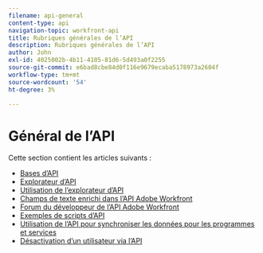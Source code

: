 ```yaml
---
filename: api-general
content-type: api
navigation-topic: workfront-api
title: Rubriques générales de l’API
description: Rubriques générales de l’API
author: John
exl-id: 4025002b-4b11-4105-81d6-5d493a0f2255
source-git-commit: e6bad8cbe84d0f116e9679ecaba5178973a2604f
workflow-type: tm+mt
source-wordcount: '54'
ht-degree: 3%

---
```



# Général de l’API

Cette section contient les articles suivants :

* [Bases d’API](../../wf-api/general/api-basics.md)
* [Explorateur d’API](../../wf-api/general/api-explorer.md)
* [Utilisation de l’explorateur d’API](../../wf-api/general/using-api-explorer.md)
* [Champs de texte enrichi dans l’API Adobe Workfront](../../wf-api/general/rich-text-field-api.md)
* [Forum du développeur de l’API Adobe Workfront](../../wf-api/general/api-developer-forum.md)
* [Exemples de scripts d’API](../../wf-api/general/api-example-scripts.md)
* [Utilisation de l’API pour synchroniser les données pour les programmes et services](../../wf-api/general/api-sync-data.md)
* [Désactivation d’un utilisateur via l’API](../../wf-api/general/deactivate-user-api.md)
<!--
* [Projects API](../../wf-api/general/projects-api.md)
-->
